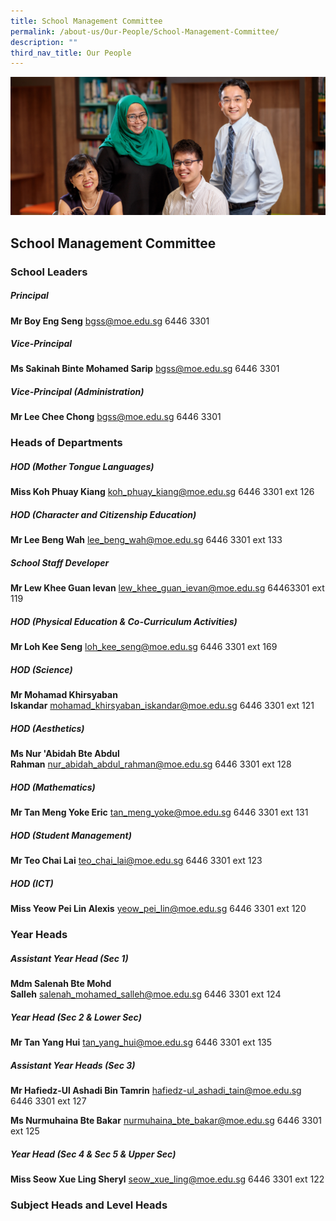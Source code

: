 ```yaml
---
title: School Management Committee
permalink: /about-us/Our-People/School-Management-Committee/
description: ""
third_nav_title: Our People
---
```

![](/images/Our-People.jpg)

School Management Committee
---------------------------

### **School Leaders**

##### **Principal**

<b>Mr Boy Eng Seng</b> bgss@moe.edu.sg 6446 3301

##### **Vice-Principal**

<b>Ms Sakinah Binte Mohamed Sarip</b> bgss@moe.edu.sg 6446 3301

##### **Vice-Principal (Administration)**

<b>Mr Lee Chee Chong</b> bgss@moe.edu.sg 6446 3301


### **Heads of Departments**

##### **HOD (Mother Tongue Languages)**

<b>Miss Koh Phuay Kiang</b> koh_phuay_kiang@moe.edu.sg 6446 3301 ext 126

##### **HOD (Character and Citizenship Education)**

<b>Mr Lee Beng Wah</b> lee_beng_wah@moe.edu.sg 6446 3301 ext 133

##### **School Staff Developer**

<b>Mr Lew Khee Guan Ievan</b> lew_khee_guan_ievan@moe.edu.sg 64463301 ext 119

##### **HOD (Physical Education & Co-Curriculum Activities)**

<b>Mr Loh Kee Seng</b> loh_kee_seng@moe.edu.sg 6446 3301 ext 169

##### **HOD (Science)**

<b>Mr Mohamad Khirsyaban Iskandar</b> mohamad_khirsyaban_iskandar@moe.edu.sg 6446 3301 ext 121

##### **HOD (Aesthetics)**

<b>Ms Nur 'Abidah Bte Abdul Rahman</b> nur_abidah_abdul_rahman@moe.edu.sg 6446 3301 ext 128

##### **HOD (Mathematics)**

<b>Mr Tan Meng Yoke Eric</b> tan_meng_yoke@moe.edu.sg 6446 3301 ext 131

##### **HOD (Student Management)**

<b>Mr Teo Chai Lai</b> teo_chai_lai@moe.edu.sg 6446 3301 ext 123

##### **HOD (ICT)**

<b>Miss Yeow Pei Lin Alexis</b> yeow_pei_lin@moe.edu.sg 6446 3301 ext 120


### **Year Heads**

##### **Assistant Year Head (Sec 1)** 

<b>Mdm Salenah Bte Mohd Salleh</b> salenah_mohamed_salleh@moe.edu.sg 6446 3301 ext 124

##### **Year Head (Sec 2 & Lower Sec)**

<b>Mr Tan Yang Hui</b> tan_yang_hui@moe.edu.sg 6446 3301 ext 135


##### **Assistant Year Heads (Sec 3)**

<b>Mr Hafiedz-Ul Ashadi Bin Tamrin</b> hafiedz-ul_ashadi_tain@moe.edu.sg 6446 3301 ext 127

<b>Ms Nurmuhaina Bte Bakar</b> nurmuhaina_bte_bakar@moe.edu.sg 6446 3301 ext 125


##### **Year Head (Sec 4 & Sec 5 & Upper Sec)**

<b>Miss Seow Xue Ling Sheryl</b> seow_xue_ling@moe.edu.sg 6446 3301 ext 122


### **Subject Heads and Level Heads**